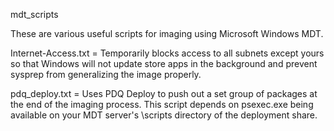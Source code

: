 mdt_scripts

These are various useful scripts for imaging using Microsoft
Windows MDT.

Internet-Access.txt = Temporarily blocks access to all
subnets except yours so that Windows will not update
store apps in the background and prevent sysprep
from generalizing the image properly.

pdq_deploy.txt = Uses PDQ Deploy to push out a set
group of packages at the end of the imaging process.  This
script depends on psexec.exe being available on your MDT
server's \scripts directory of the deployment share.
